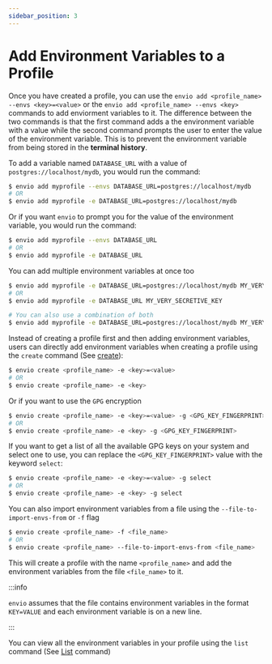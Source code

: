 ```yaml
---
sidebar_position: 3
---
```


# Add Environment Variables to a Profile

Once you have created a profile, you can use the `envio add <profile_name> --envs <key>=<value>` or the `envio add <profile_name> --envs <key>` commands to add enviorment variables to it. The difference between the two commands is that the first command adds a the environment variable with a value while the second command prompts the user to enter the value of the environment variable. This is to prevent the environment variable from being stored in the **terminal history**.

To add a variable named `DATABASE_URL` with a value of `postgres://localhost/mydb`, you would run the command:

```bash
$ envio add myprofile --envs DATABASE_URL=postgres://localhost/mydb
# OR
$ envio add myprofile -e DATABASE_URL=postgres://localhost/mydb
```

Or if you want `envio` to prompt you for the value of the environment variable, you would run the command:

```bash
$ envio add myprofile --envs DATABASE_URL
# OR
$ envio add myprofile -e DATABASE_URL
```


You can add multiple environment variables at once too

```bash
$ envio add myprofile -e DATABASE_URL=postgres://localhost/mydb MY_VERY_SECRETIVE_KEY=1234
# OR
$ envio add myprofile -e DATABASE_URL MY_VERY_SECRETIVE_KEY

# You can also use a combination of both
$ envio add myprofile -e DATABASE_URL=postgres://localhost/mydb MY_VERY_SECRETIVE_KEY
```

Instead of creating a profile first and then adding environment variables, users can directly add environment variables when creating a profile using the `create` command (See [create](./creating-a-profile)):

```bash
$ envio create <profile_name> -e <key>=<value>
# OR
$ envio create <profile_name> -e <key>
```

Or if you want to use the `GPG` encryption
```bash
$ envio create <profile_name> -e <key>=<value> -g <GPG_KEY_FINGERPRINT>
# OR
$ envio create <profile_name> -e <key> -g <GPG_KEY_FINGERPRINT>
```

If you want to get a list of all the available GPG keys on your system and select one to use, you can replace the `<GPG_KEY_FINGERPRINT>` value with the keyword `select`:

```bash
$ envio create <profile_name> -e <key>=<value> -g select
# OR
$ envio create <profile_name> -e <key> -g select
```

You can also import environment variables from a file using the `--file-to-import-envs-from` or `-f` flag

```bash
$ envio create <profile_name> -f <file_name>
# OR
$ envio create <profile_name> --file-to-import-envs-from <file_name>
```

This will create a profile with the name `<profile_name>` and add the environment variables from the file `<file_name>` to it.

:::info

`envio` assumes that the file contains environment variables in the format `KEY=VALUE` and each environment variable is on a new line.

:::

You can view all the environment variables in your profile using the `list` command (See [List](./list.md) command)